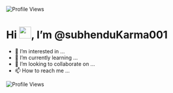 ![Profile Views](https://profile-counter.glitch.me/{subhenduKarma001}/count.svg)

# Hi <img src="https://github.com/TheDudeThatCode/TheDudeThatCode/blob/master/Assets/Hi.gif" width="32">, I’m @subhenduKarma001
- 👀 I’m interested in ...
- 🌱 I’m currently learning ...
- 💞️ I’m looking to collaborate on ...
- 📫 How to reach me ...

<!---
subhenduKarma001/subhenduKarma001 is a ✨ special ✨ repository because its `README.md` (this file) appears on your GitHub profile.
You can click the Preview link to take a look at your changes.
--->

![Profile Views](https://gpvc.arturio.dev/subhenduKarma001)
